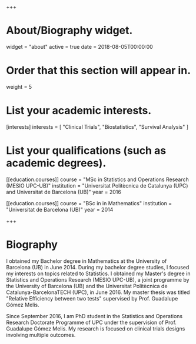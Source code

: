 +++
# About/Biography widget.
widget = "about"
active = true
date = 2018-08-05T00:00:00

# Order that this section will appear in.
weight = 5

# List your academic interests.
[interests]
  interests = [
    "Clinical Trials",
    "Biostatistics",
    "Survival Analysis"
  ]

# List your qualifications (such as academic degrees).
[[education.courses]]
  course = "MSc in Statistics and Operations Research (MESIO UPC-UB)"
  institution = "Universitat Politècnica de Catalunya (UPC) and Universitat de Barcelona (UB)"
  year = 2016

[[education.courses]]
  course = "BSc in in Mathematics"
  institution = "Universitat de Barcelona (UB)"
  year = 2014
 
+++

# Biography

I obtained my Bachelor degree in Mathematics at the University of Barcelona (UB) in June 2014. During my bachelor degree studies, I focused my interests on topics related to Statistics. I obtained my Master's degree in Statistics and Operations Research (MESIO UPC-UB), a joint programme by the University of Barcelona (UB) and the Universitat Politècnica de Catalunya-BarcelonaTECH (UPC), in June 2016. My master thesis was titled "Relative Efficiency between two tests" supervised by Prof. Guadalupe Gómez Melis. 

Since September 2016, I am PhD student in the Statistics and Operations Research Doctorate Programme of UPC under the supervision of Prof. Guadalupe Gómez Melis. My research is focused on clinical trials designs involving multiple outcomes.

